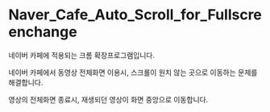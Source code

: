 # Naver_Cafe_Auto_Scroll_for_Fullscreenchange
네이버 카페에 적용되는 크롬 확장프로그램입니다.

네이버 카페에서 동영상 전체화면 이용시, 스크롤이 원치 않는 곳으로 이동하는 문제를 해결합니다.

영상의 전체화면 종료시, 재생되던 영상이 화면 중앙으로 이동합니다.
## 
